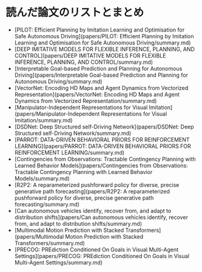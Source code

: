 
# 読んだ論文のリストとまとめ

* [PILOT: Efficient Planning by Imitation Learning and Optimisation for Safe Autonomous Driving](papers/PILOT: Efficient Planning by Imitation Learning and Optimisation for Safe Autonomous Driving/summary.md)
* [DEEP IMITATIVE MODELS FOR FLEXIBLE INFERENCE, PLANNING, AND CONTROL](papers/DEEP IMITATIVE MODELS FOR FLEXIBLE INFERENCE, PLANNING, AND CONTROL/summary.md)
* [Interpretable Goal-based Prediction and Planning for Autonomous Driving](papers/Interpretable Goal-based Prediction and Planning for Autonomous Driving/summary.md)
* [VectorNet: Encoding HD Maps and Agent Dynamics from
Vectorized Representation](papers/VectorNet: Encoding HD Maps and Agent Dynamics from
Vectorized Representation/summary.md)
* [Manipulator-Independent Representations for Visual Imitation](papers/Manipulator-Independent Representations for Visual Imitation/summary.md)
* [DSDNet: Deep Structured self-Driving Network](papers/DSDNet: Deep Structured self-Driving Network/summary.md)
* [PARROT: DATA-DRIVEN BEHAVIORAL PRIORS FOR REINFORCEMENT LEARNING](papers/PARROT: DATA-DRIVEN BEHAVIORAL PRIORS FOR REINFORCEMENT LEARNING/summary.md)
* [Contingencies from Observations: Tractable Contingency Planning with Learned Behavior Models](papers/Contingencies from Observations: Tractable Contingency Planning with Learned Behavior Models/summary.md)
* [R2P2: A reparameterized pushforward policy for diverse, precise generative path forecasting](papers/R2P2: A reparameterized pushforward policy for diverse, precise generative path forecasting/summary.md)
* [Can autonomous vehicles identify, recover from, and adapt to distribution shifts](papers/Can autonomous vehicles identify, recover from, and adapt to distribution shifts/summary.md)
* [Multimodal Motion Prediction with Stacked Transformers](papers/Multimodal Motion Prediction with Stacked Transformers/summary.md)
* [PRECOG: PREdiction Conditioned On Goals in Visual Multi-Agent Settings](papers/PRECOG: PREdiction Conditioned On Goals in Visual Multi-Agent Settings/summary.md)
